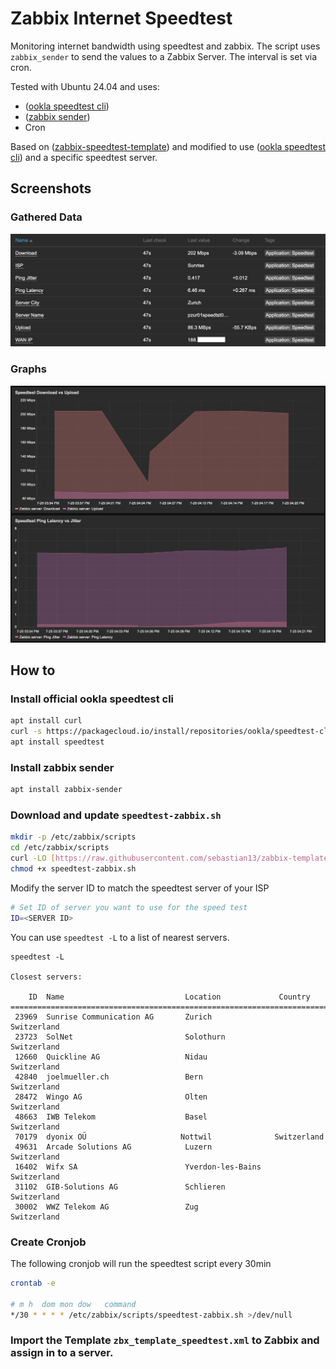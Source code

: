 # Zabbix Internet Speedtest

Monitoring internet bandwidth using speedtest and zabbix. The script uses `zabbix_sender` to send the values to a Zabbix Server. The interval is set via cron.

Tested with Ubuntu 24.04 and uses:
* ([ookla speedtest cli](https://www.speedtest.net/apps/cli))
* ([zabbix sender](https://www.zabbix.com/documentation/current/en/manpages/zabbix_sender))
* Cron

Based on ([zabbix-speedtest-template](https://github.com/sebastian13/zabbix-template-speedtest)) and modified to use ([ookla speedtest cli](https://www.speedtest.net/apps/cli)) and a specific speedtest server.

## Screenshots
### Gathered Data
![Latest Data](screenshots/data.png)

### Graphs
![Graphs](screenshots/graph.png)

## How to

### Install official ookla speedtest cli

```bash
apt install curl
curl -s https://packagecloud.io/install/repositories/ookla/speedtest-cli/script.deb.sh | sudo bash
apt install speedtest
```

### Install zabbix sender
```bash
apt install zabbix-sender
```

### Download and update `speedtest-zabbix.sh`

```bash
mkdir -p /etc/zabbix/scripts
cd /etc/zabbix/scripts
curl -LO [https://raw.githubusercontent.com/sebastian13/zabbix-template-speedtest/master/scripts/speedtest-zabbix.sh](https://raw.githubusercontent.com/sjohner/zabbix-speedtest/refs/heads/master/scripts/speedtest-zabbix.sh)
chmod +x speedtest-zabbix.sh
```

Modify the server ID to match the speedtest server of your ISP

```bash
# Set ID of server you want to use for the speed test
ID=<SERVER ID>
```
You can use `speedtest -L` to a list of nearest servers. 

```
speedtest -L

Closest servers:

    ID  Name                           Location             Country
==============================================================================
 23969  Sunrise Communication AG       Zurich               Switzerland
 23723  SolNet                         Solothurn            Switzerland
 12660  Quickline AG                   Nidau                Switzerland
 42840  joelmueller.ch                 Bern                 Switzerland
 28472  Wingo AG                       Olten                Switzerland
 48663  IWB Telekom                    Basel                Switzerland
 70179  dyonix OÜ                     Nottwil              Switzerland
 49631  Arcade Solutions AG            Luzern               Switzerland
 16402  Wifx SA                        Yverdon-les-Bains    Switzerland
 31102  GIB-Solutions AG               Schlieren            Switzerland
 30002  WWZ Telekom AG                 Zug                  Switzerland
```

### Create Cronjob

The following cronjob will run the speedtest script every 30min
```bash
crontab -e

# m h  dom mon dow   command
*/30 * * * * /etc/zabbix/scripts/speedtest-zabbix.sh >/dev/null
```

### Import the Template `zbx_template_speedtest.xml` to Zabbix and assign in to a server.
